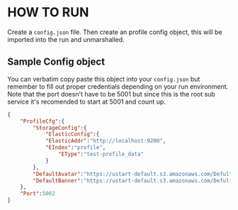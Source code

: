 # HOW TO RUN

Create a `config.json` file. Then create an profile config object, this will be imported into the run and unmarshalled.

## Sample Config object

You can verbatim copy paste this object into your `config.json` but remember to fill out proper credentials depending on your run environment.
Note that the port doesn't have to be 5001 but since this is the root sub service it's recomended to start at 5001 and count up.

```json
{
    "ProfileCfg":{
        "StorageConfig":{
            "ElasticConfig":{
            "ElasticAddr":"http://localhost:9200",
            "EIndex":"profile",
                "EType":"test-profile_data"
            }
        },
        "DefaultAvatar":"https://ustart-default.s3.amazonaws.com/Defult_Profile_Page_Logo.png",
        "DefaultBanner":"https://ustart-default.s3.amazonaws.com/Defult_Profile_Banner_Logo.png"
    },
    "Port":5002
}
```
